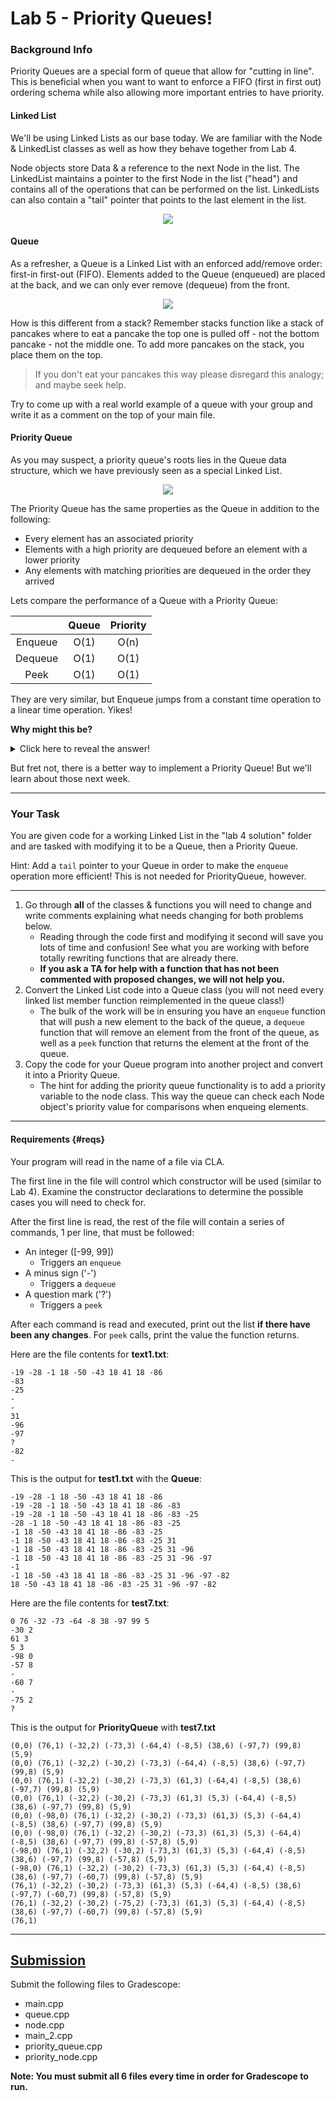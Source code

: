 # Lab 5 - Priority Queues!


### Background Info

Priority Queues are a special form of queue that allow for "cutting in line". This is beneficial when you want to want to enforce a FIFO (first in first out) ordering schema while also allowing more important entries to have priority.

#### Linked List

We'll be using Linked Lists as our base today. We are familiar with the Node & LinkedList classes as well as how they behave together from Lab 4.

Node objects store Data & a reference to the next Node in the list. The LinkedList maintains a pointer to the first Node in the list ("head") and contains all of the operations that can be performed on the list. LinkedLists can also contain a "tail" pointer that points to the last element in the list.

<p align="center">
  <img src="./images/linked-list.png" />
</p>


#### Queue

As a refresher, a Queue is a Linked List with an enforced add/remove order: first-in first-out (FIFO). Elements added to the Queue (enqueued) are placed at the back, and we can only ever remove (dequeue) from the front.

<p align="center">
  <img src="./images/queue.png" />
</p>

  How is this different from a stack? Remember stacks function like a stack of pancakes where to eat a pancake the top one is pulled off - not the bottom pancake - not the middle one. To add more pancakes on the stack, you place them on the top.
  > If you don't eat your pancakes this way please disregard this analogy; and maybe seek help.

  Try to come up with a real world example of a queue with your group and write it as a comment on the top of your main file.

#### Priority Queue

As you may suspect, a priority queue's roots lies in the Queue data structure, which we have previously seen as a special Linked List.

<p align="center">
  <img src= "./images/priority-queue.jpg" />
</p>


The Priority Queue has the same properties as the Queue in addition to the following:

- Every element has an associated priority
- Elements with a high priority are dequeued before an element with a lower priority
- Any elements with matching priorities are dequeued in the order they arrived

Lets compare the performance of a Queue with a Priority Queue:

|         | Queue | Priority |
| :-----: | :---: | :-----: |
| Enqueue | O(1)  |  O(n)   |   <----
| Dequeue | O(1)  |  O(1)   |
|  Peek   | O(1)  |  O(1)   |

They are very similar, but Enqueue jumps from a constant time operation to a linear time operation. Yikes!

**Why might this be?**

<details>
    <summary>Click here to reveal the answer!</summary>

    To insert elements into a P-Queue, we must iterate over the queue until we find the proper location. Worst cast would be adding an element with the lowest priority, so we would need to traverse the entire list.

</details>

But fret not, there is a better way to implement a Priority Queue! But we'll learn about those next week.

---

### Your Task

You are given code for a working Linked List in the "lab 4 solution" folder and are tasked with modifying it to be a Queue, then a Priority Queue.

Hint: Add a `tail` pointer to your Queue in order to make the `enqueue` operation more efficient! This is not needed for PriorityQueue, however.

---

1. Go through **all** of the classes & functions you will need to change and write comments explaining what needs changing for both problems below.
   - Reading through the code first and modifying it second will save you lots of time and confusion! See what you are working with before totally rewriting functions that are already there.
   - **If you ask a TA for help with a function that has not been commented with proposed changes, we will not help you.**
2. Convert the Linked List code into a Queue class (you will not need every linked list member function reimplemented in the queue class!) 
   - The bulk of the work will be in ensuring you have an `enqueue` function that will push a new element to the back of the queue, a `dequeue` function that will remove an element from the front of the queue, as well as a `peek` function that returns the element at the front of the queue.
3. Copy the code for your Queue program into another project and convert it into a Priority Queue. 
   - The hint for adding the priority queue functionality is to add a priority variable to the node class. This way the queue can check each Node object's priority value for comparisons when enqueing elements.

---

#### Requirements {#reqs}

Your program will read in the name of a file via CLA.

The first line in the file will control which constructor will be used (similar to Lab 4). Examine the constructor declarations to determine the possible cases you will need to check for.

After the first line is read, the rest of the file will contain a series of commands, 1 per line, that must be followed:

- An integer ([-99, 99])
  - Triggers an `enqueue`
- A minus sign ('-')
  - Triggers a `dequeue`
- A question mark ('?')
  - Triggers a `peek`

After each command is read and executed, print out the list **if there have been any changes**. For `peek` calls, print the value the function returns.

Here are the file contents for **text1.txt**:

```
-19 -28 -1 18 -50 -43 18 41 18 -86
-83
-25
-
-
31
-96
-97
?
-82
-
```

This is the output for **test1.txt** with the **Queue**:

```
-19 -28 -1 18 -50 -43 18 41 18 -86
-19 -28 -1 18 -50 -43 18 41 18 -86 -83
-19 -28 -1 18 -50 -43 18 41 18 -86 -83 -25
-28 -1 18 -50 -43 18 41 18 -86 -83 -25
-1 18 -50 -43 18 41 18 -86 -83 -25
-1 18 -50 -43 18 41 18 -86 -83 -25 31
-1 18 -50 -43 18 41 18 -86 -83 -25 31 -96
-1 18 -50 -43 18 41 18 -86 -83 -25 31 -96 -97
-1
-1 18 -50 -43 18 41 18 -86 -83 -25 31 -96 -97 -82
18 -50 -43 18 41 18 -86 -83 -25 31 -96 -97 -82
```

Here are the file contents for **test7.txt**:

```
0 76 -32 -73 -64 -8 38 -97 99 5
-30 2
61 3
5 3
-98 0
-57 8
-
-60 7
-
-75 2
?
```

This is the output for **PriorityQueue** with **test7.txt**

```
(0,0) (76,1) (-32,2) (-73,3) (-64,4) (-8,5) (38,6) (-97,7) (99,8) (5,9)
(0,0) (76,1) (-32,2) (-30,2) (-73,3) (-64,4) (-8,5) (38,6) (-97,7) (99,8) (5,9)
(0,0) (76,1) (-32,2) (-30,2) (-73,3) (61,3) (-64,4) (-8,5) (38,6) (-97,7) (99,8) (5,9)
(0,0) (76,1) (-32,2) (-30,2) (-73,3) (61,3) (5,3) (-64,4) (-8,5) (38,6) (-97,7) (99,8) (5,9)
(0,0) (-98,0) (76,1) (-32,2) (-30,2) (-73,3) (61,3) (5,3) (-64,4) (-8,5) (38,6) (-97,7) (99,8) (5,9)
(0,0) (-98,0) (76,1) (-32,2) (-30,2) (-73,3) (61,3) (5,3) (-64,4) (-8,5) (38,6) (-97,7) (99,8) (-57,8) (5,9)
(-98,0) (76,1) (-32,2) (-30,2) (-73,3) (61,3) (5,3) (-64,4) (-8,5) (38,6) (-97,7) (99,8) (-57,8) (5,9)
(-98,0) (76,1) (-32,2) (-30,2) (-73,3) (61,3) (5,3) (-64,4) (-8,5) (38,6) (-97,7) (-60,7) (99,8) (-57,8) (5,9)
(76,1) (-32,2) (-30,2) (-73,3) (61,3) (5,3) (-64,4) (-8,5) (38,6) (-97,7) (-60,7) (99,8) (-57,8) (5,9)
(76,1) (-32,2) (-30,2) (-75,2) (-73,3) (61,3) (5,3) (-64,4) (-8,5) (38,6) (-97,7) (-60,7) (99,8) (-57,8) (5,9)
(76,1)
```

-----

## [Submission](#submission)

Submit the following files to Gradescope:

- main.cpp
- queue.cpp
- node.cpp
- main_2.cpp
- priority_queue.cpp
- priority_node.cpp

**Note: You must submit all 6 files every time in order for Gradescope to run.**
